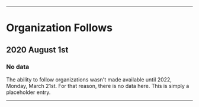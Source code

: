 
***

# Organization Follows

## 2020 August 1st

### No data

The ability to follow organizations wasn't made available until 2022, Monday, March 21st. For that reason, there is no data here. This is simply a placeholder entry.

***

